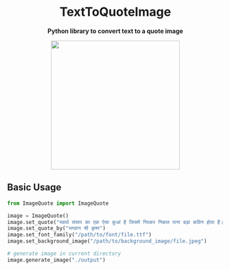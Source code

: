 <h1 align="center">TextToQuoteImage</h1>
<p align="center"><b>Python library to convert text to a quote image</b></p>
<p align="center"><kbd><img src="https://i.imgur.com/n4sAqY7_d.webp?maxwidth=760&fidelity=grand" height=300px></kbd></p>

## Basic Usage
```python
from ImageQuote import ImageQuote

image = ImageQuote()
image.set_quote("स्वार्थ संसार का एक ऐसा कुआं है जिसमें गिरकर निकल पाना बड़ा कठिन होता हैं।")
image.set_quote_by("भगवान श्री कृष्ण")
image.set_font_family("/path/to/font/file.ttf")
image.set_background_image("/path/to/background_image/file.jpeg")

# generate image in current directory
image.generate_image("./output")
```

